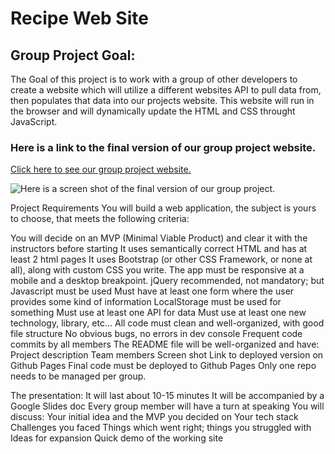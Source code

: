 # Recipe Web Site

## Group Project Goal:

The Goal of this project is to work with a group of other developers to create a website which will utilize a different websites API to pull data from, then populates that data into our projects website. This website will run in the browser and will dynamically update the HTML and CSS throught JavaScript. 


### Here is a link to the final version of our group project website.

[Click here to see our group project website.](https://christopherrclark.github.io/work-day-scheduler/)

![Here is a screen shot of the final version of our group project.](./assets/images/Screenshot_20230111_084013.png)


Project Requirements
You will build a web application, the subject is yours to choose, that meets the following criteria:

You will decide on an MVP (Minimal Viable Product) and clear it with the instructors before starting
It uses semantically correct HTML and has at least 2 html pages 
It uses Bootstrap (or other CSS Framework, or none at all), along with custom CSS you write. The app must be responsive at a mobile and a desktop breakpoint.
jQuery recommended, not mandatory; but Javascript must be used 
Must have at least one form where the user provides some kind of information 
LocalStorage must be used for something
Must use at least one API for data 
Must use at least one new technology, library, etc...
All code must clean and well-organized, with good file structure 
No obvious bugs, no errors in dev console
Frequent code commits by all members 
The README file will be well-organized and have:
Project description
Team members 
Screen shot 
Link to deployed version on Github Pages 
Final code must be deployed to Github Pages 
Only one repo needs to be managed per group. 

The presentation:
It will last about 10-15 minutes
It will be accompanied by a Google Slides doc 
Every group member will have a turn at speaking
You will discuss:
Your initial idea and the MVP you decided on
Your tech stack
Challenges you faced 
Things which went right; things you struggled with 
Ideas for expansion
Quick demo of the working site


